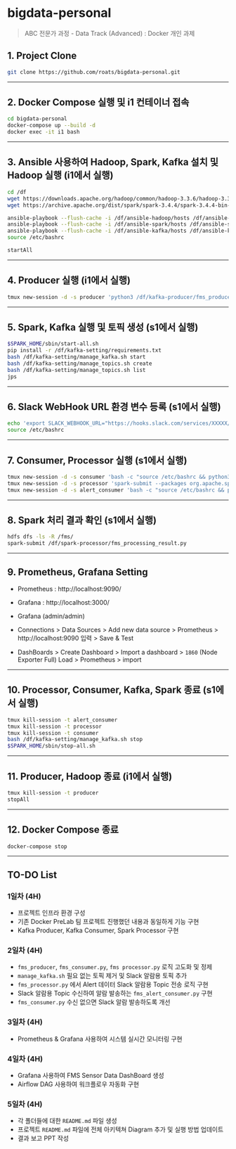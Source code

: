 # bigdata-personal
> ABC 전문가 과정 - Data Track (Advanced) : Docker 개인 과제

## 1. Project Clone
```bash
git clone https://github.com/roats/bigdata-personal.git
```
---

## 2. Docker Compose 실행 및 i1 컨테이너 접속
```bash
cd bigdata-personal
docker-compose up --build -d
docker exec -it i1 bash
```
---

## 3. Ansible 사용하여 Hadoop, Spark, Kafka 설치 및 Hadoop 실행 (i1에서 실행)
```bash
cd /df
wget https://downloads.apache.org/hadoop/common/hadoop-3.3.6/hadoop-3.3.6.tar.gz
wget https://archive.apache.org/dist/spark/spark-3.4.4/spark-3.4.4-bin-hadoop3.tgz

ansible-playbook --flush-cache -i /df/ansible-hadoop/hosts /df/ansible-hadoop/hadoop_install.yml
ansible-playbook --flush-cache -i /df/ansible-spark/hosts /df/ansible-spark/spark_install.yml -e ansible_python_interpreter=/usr/bin/python3.12
ansible-playbook --flush-cache -i /df/ansible-kafka/hosts /df/ansible-kafka/kafka_install.yml -e ansible_python_interpreter=/usr/bin/python3.12
source /etc/bashrc

startAll
```
---

## 4. Producer 실행 (i1에서 실행)
```bash
tmux new-session -d -s producer 'python3 /df/kafka-producer/fms_producer.py'
```
---

## 5. Spark, Kafka 실행 및 토픽 생성 (s1에서 실행)
```bash
$SPARK_HOME/sbin/start-all.sh
pip install -r /df/kafka-setting/requirements.txt
bash /df/kafka-setting/manage_kafka.sh start
bash /df/kafka-setting/manage_topics.sh create
bash /df/kafka-setting/manage_topics.sh list
jps
```
---

## 6. Slack WebHook URL 환경 변수 등록 (s1에서 실행)
```bash
echo 'export SLACK_WEBHOOK_URL="https://hooks.slack.com/services/XXXXX/XXXXX/XXXXXXXXXX"' >> /etc/bashrc
source /etc/bashrc
```
---

## 7. Consumer, Processor 실행 (s1에서 실행)
```bash
tmux new-session -d -s consumer 'bash -c "source /etc/bashrc && python3 /df/kafka-consumer/fms_consumer.py"'
tmux new-session -d -s processor 'spark-submit --packages org.apache.spark:spark-sql-kafka-0-10_2.12:3.4.4 /df/spark-processor/fms_processor.py'
tmux new-session -d -s alert_consumer 'bash -c "source /etc/bashrc && python3 /df/kafka-consumer/fms_alert_consumer.py"'
```
---

## 8. Spark 처리 결과 확인 (s1에서 실행)
```bash
hdfs dfs -ls -R /fms/
spark-submit /df/spark-processor/fms_processing_result.py
```
---

## 9. Prometheus, Grafana Setting
- Prometheus : http://localhost:9090/
- Grafana : http://localhost:3000/

- Grafana (admin/admin)
- Connections > Data Sources > Add new data source > Prometheus > http://localhost:9090 입력 > Save & Test
- DashBoards > Create Dashboard > Import a dashboard > `1860` (Node Exporter Full) Load > Prometheus > import
---

## 10. Processor, Consumer, Kafka, Spark 종료 (s1에서 실행)
```bash
tmux kill-session -t alert_consumer
tmux kill-session -t processor
tmux kill-session -t consumer
bash /df/kafka-setting/manage_kafka.sh stop
$SPARK_HOME/sbin/stop-all.sh
```
---

## 11. Producer, Hadoop 종료 (i1에서 실행)
```bash
tmux kill-session -t producer
stopAll
```
---

## 12. Docker Compose 종료
```bash
docker-compose stop
```
---

## TO-DO List
### 1일차 (4H)
- 프로젝트 인프라 환경 구성
- 기존 Docker PreLab 팀 프로젝트 진행했던 내용과 동일하게 기능 구현
- Kafka Producer, Kafka Consumer, Spark Processor 구현

### 2일차 (4H)
- `fms_producer`, `fms_consumer.py`, `fms processor.py` 로직 고도화 및 정제
- `manage_kafka.sh` 필요 없는 토픽 제거 및 Slack 알람용 토픽 추가
- `fms_processor.py` 에서 Alert 데이터 Slack 알람용 Topic 전송 로직 구현
- Slack 알람용 Topic 수신하여 알람 발송하는 `fms_alert_consumer.py` 구현
- `fms_consumer.py` 수신 없으면 Slack 알람 발송하도록 개선

### 3일차 (4H)
- Prometheus & Grafana 사용하여 시스템 실시간 모니터링 구현

### 4일차 (4H)
- Grafana 사용하여 FMS Sensor Data DashBoard 생성
- Airflow DAG 사용하여 워크플로우 자동화 구현

### 5일차 (4H)
- 각 폴더들에 대한 `README.md` 파일 생성
- 프로젝트 `README.md` 파일에 전체 아키텍쳐 Diagram 추가 및 실행 방법 업데이트
- 결과 보고 PPT 작성
